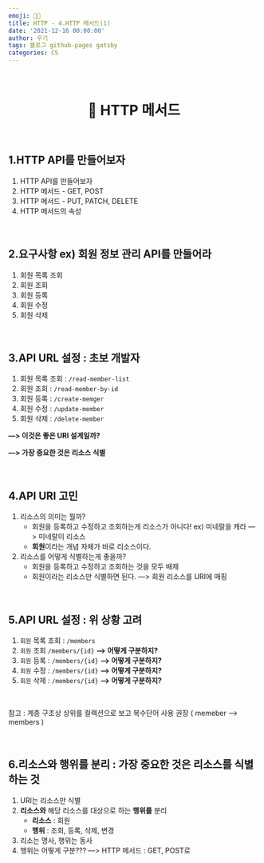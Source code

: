 ```yaml
---
emoji: 👨‍💻
title: HTTP - 4.HTTP 메서드(1)
date: '2021-12-16 00:00:00'
author: 우기
tags: 블로그 github-pages gatsby
categories: CS
---
```


<br>

<h1 align="center">
  👋  HTTP 메서드
</h1>

<br>

## 1.HTTP API를 만들어보자

1. HTTP API를 만들어보자
2. HTTP 메서드 - GET, POST
3. HTTP 메서드 - PUT, PATCH, DELETE
4. HTTP 메서드의 속성

<br>

## 2.요구사항 ex) 회원 정보 관리 API를 만들어라

1. 회원 목록 조회
2. 회원 조회
3. 회원 등록
4. 회원 수정
5. 회원 삭제

<br>

## 3.API URL 설정 : 초보 개발자

1. 회원 목록 조회 : `/read-member-list`
2. 회원 조회 : `/read-member-by-id`
3. 회원 등록 : `/create-memger`
4. 회원 수정 : `/update-member`
5. 회원 삭제 : `/delete-member`

**—> 이것은 좋은 URI 설계일까?**

**—> 가장 중요한 것은 리소스 식별**

<br>

## 4.API URI 고민

1.  리소스의 의미는 뭘까?
    - 회원을 등록하고 수정하고 조회하는게 리소스가 아니다!
      ex) 미네랄을 캐라 —> 미네랄이 리소스
    - **회원**이라는 개념 자체가 바로 리소스이다.
2.  리소스를 어떻게 식별하는게 좋을까?
    - 회원을 등록하고 수정하고 조회하는 것을 모두 배제
    - 회원이라는 리소스만 식별하면 된다. —> 회원 리소스를 URI에 매핑

<br>

## 5.API URL 설정 : 위 상황 고려

1. `회원` 목록 조회 : `/members`
2. `회원` 조회 `/members/{id}` **—> 어떻게 구분하지?**
3. `회원` 등록 : `/members/{id}` **—> 어떻게 구분하지?**
4. `회원` 수정 : `/members/{id}` **—> 어떻게 구분하지?**
5. `회원` 삭제 : `/members/{id}` **—> 어떻게 구분하지?**

<br>

참고 : 계층 구조상 상위를 컬렉션으로 보고 복수단어 사용 권장 ( memeber —> members )

<br>

## 6.리소스와 행위를 분리 : 가장 중요한 것은 리소스를 식별하는 것

1. URI는 리소스만 식별
2. **리소스와** 해당 리소스를 대상으로 하는 **행위를** 분리
   - **리소스** : 회원
   - **행위** : 조회, 등록, 삭제, 변경
3. 리소는 명사, 행위는 동사
4. 행위는 어떻게 구분??? —> HTTP 메서드 : GET, POST로

```toc

```
